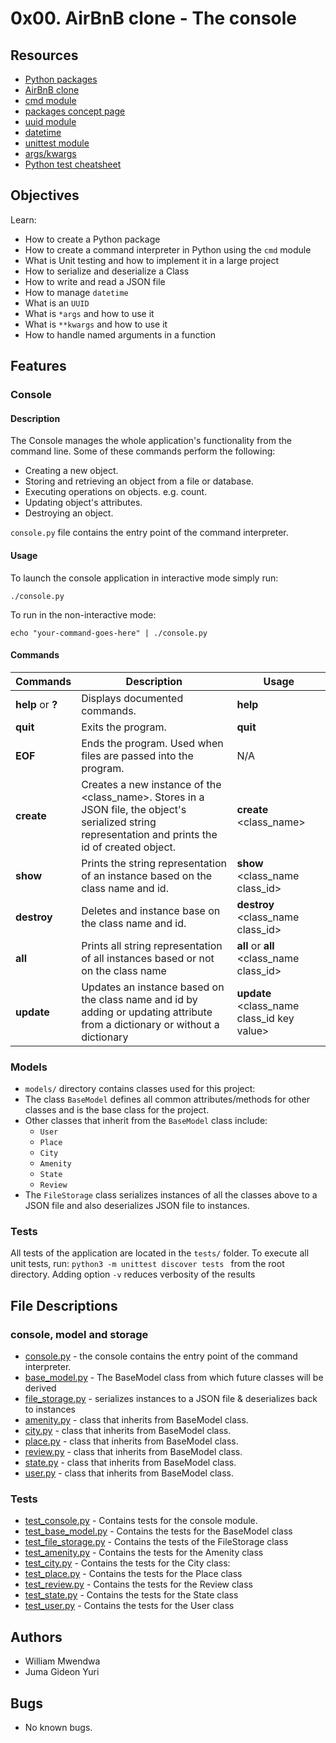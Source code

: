 # 0x00. AirBnB clone - The console

## Resources

- [Python packages](https://alx-intranet.hbtn.io/concepts/66)
- [AirBnB clone](https://alx-intranet.hbtn.io/concepts/74)
- [cmd module](https://docs.python.org/3.8/library/cmd.html)
- [packages concept page](https://docs.python.org/3.4/tutorial/modules.html#packages)
- [uuid module](https://docs.python.org/3.8/library/uuid.html)
- [datetime](https://docs.python.org/3.8/library/datetime.html)
- [unittest module](https://docs.python.org/3.8/library/unittest.html#module-unittest)
- [args/kwargs](https://yasoob.me/2013/08/04/args-and-kwargs-in-python-explained/)
- [Python test cheatsheet](https://www.pythonsheets.com/notes/python-tests.html)

## Objectives

Learn:

- How to create a Python package
- How to create a command interpreter in Python using the `cmd` module
- What is Unit testing and how to implement it in a large project
- How to serialize and deserialize a Class
- How to write and read a JSON file
- How to manage `datetime`
- What is an `UUID`
- What is `*args` and how to use it
- What is `**kwargs` and how to use it
- How to handle named arguments in a function

## Features

### Console

#### Description

The Console manages the whole application's functionality from the command line. Some of these commands perform the following:

- Creating a new object.
- Storing and retrieving an object from a file or database.
- Executing operations on objects. e.g. count.
- Updating object's attributes.
- Destroying an object.

`console.py` file contains the entry point of the command interpreter.

#### Usage

To launch the console application in interactive mode simply run:

`./console.py`

To run in the non-interactive mode:

`echo "your-command-goes-here" | ./console.py `

#### Commands

| Commands          | Description                                                                                                                                             | Usage                                        |
| ----------------- | ------------------------------------------------------------------------------------------------------------------------------------------------------- | -------------------------------------------- |
| **help** or **?** | Displays documented commands.                                                                                                                           | **help**                                     |
| **quit**          | Exits the program.                                                                                                                                      | **quit**                                     |
| **EOF**           | Ends the program. Used when files are passed into the program.                                                                                          | N/A                                          |
| **create**        | Creates a new instance of the \<class_name\>. Stores in a JSON file, the object's serialized string representation and prints the id of created object. | **create** \<class_name\>                    |
| **show**          | Prints the string representation of an instance based on the class name and id.                                                                         | **show** \<class_name class_id\>             |
| **destroy**       | Deletes and instance base on the class name and id.                                                                                                     | **destroy** \<class_name class_id\>          |
| **all**           | Prints all string representation of all instances based or not on the class name                                                                        | **all** or **all** \<class_name class_id\>   |
| **update**        | Updates an instance based on the class name and id by adding or updating attribute from a dictionary or without a dictionary                            | **update** \<class_name class_id key value\> |

### Models

- `models/` directory contains classes used for this project:
- The class `BaseModel` defines all common attributes/methods for other classes and is the base class for the project.
- Other classes that inherit from the `BaseModel` class include:
  - `User`
  - `Place`
  - `City`
  - `Amenity`
  - `State`
  - `Review`
- The `FileStorage` class serializes instances of all the classes above to a JSON file and also deserializes JSON file to instances.

### Tests

All tests of the application are located in the `tests/` folder.
To execute all unit tests, run:
`python3 -m unittest discover tests `
from the root directory. Adding option `-v` reduces verbosity of the results

## File Descriptions

### console, model and storage

- [console.py](console.py) - the console contains the entry point of the command interpreter.
- [base_model.py](models/base_model.py) - The BaseModel class from which future classes will be derived
- [file_storage.py](models/engine/file_storage.py) - serializes instances to a JSON file & deserializes back to instances
- [amenity.py](models/amenity.py) - class that inherits from BaseModel class.
- [city.py](models/city.py) - class that inherits from BaseModel class.
- [place.py](models/place.py) - class that inherits from BaseModel class.
- [review.py](models/review.py) - class that inherits from BaseModel class.
- [state.py](models/state.py) - class that inherits from BaseModel class.
- [user.py](models/user.py) - class that inherits from BaseModel class.

### Tests

- [test_console.py](tests/test_console.py) - Contains tests for the console module.
- [test_base_model.py](tests/test_models/test_base_model.py) - Contains the tests for the BaseModel class
- [test_file_storage.py](tests/test_models/test_file_storage.py) - Contains the tests of the FileStorage class
- [test_amenity.py](tests/test_models/test_amenity.py) - Contains the tests for the Amenity class
- [test_city.py](tests/test_models/test_city.py) - Contains the tests for the City class:
- [test_place.py](tests/test_models/test_place.py) - Contains the tests for the Place class
- [test_review.py](tests/test_models/test_review.py) - Contains the tests for the Review class
- [test_state.py](tests/test_models/test_state.py) - Contains the tests for the State class
- [test_user.py](tests/test_models/test_user.py) - Contains the tests for the User class

## Authors

- William Mwendwa
- Juma Gideon Yuri

## Bugs

- No known bugs.
